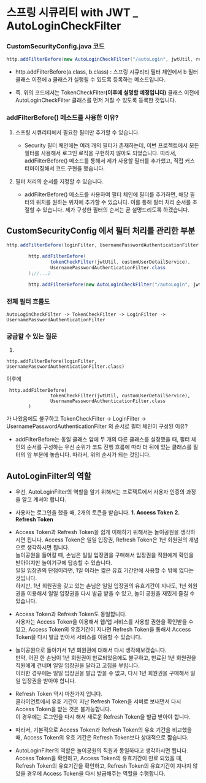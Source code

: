 # 스프링 시큐리티 with JWT _ AutoLoginCheckFilter


### CustomSecurityConfig.java 코드 
```java
http.addFilterBefore(new AutoLoginCheckFilter("/autoLogin", jwtUtil, redisTemplate, memberRepository), TokenCheckFilter.class);
```
* http.addFilterBefore(a.class, b.class) : 스프링 시큐리티 필터 체인에서 b 필터 클래스 이전에 a 클래스가 실행될 수 있도록 등록하는 메소드입니다.

* 즉. 위의 코드에서는 TokenCheckFilter<b>(이후에 설명할 예정입니다)</b> 클래스 이전에 AutoLoginCheckFilter 클래스를 먼저 거칠 수 있도록 등록한 것입니다.

### addFilterBefore() 메소드를 사용한 이유?
1. 스프링 시큐리티에서 필요한 필터만 추가할 수 있습니다.   
    * Security 필터 체인에는 여러 개의 필터가 존재하는데, 이번 프로젝트에서 모든 필터를 사용해서 로그인 로직을 구현하지 않아도 되었습니다. 따라서, addFilterBefore() 메소드를 통해서 제가 사용할 필터를 추가했고, 직접 커스터마이징해서 코드 구현을 했습니다.   
    
2. 필터 처리의 순서를 지정할 수 있습니다.   
    * addFilterBefore() 메소드를 사용하여 필터 체인에 필터를 추가하면, 해당 필터의 위치를 원하는 위치에 추가할 수 있습니다. 이를 통해 필터 처리 순서를 조절할 수 있습니다. 제가 구성한 필터의 순서는 곧 설명드리도록 하겠습니다.

## CustomSecurityConfig 에서 필터 처리를 관리한 부분
```java
http.addFilterBefore(loginFilter, UsernamePasswordAuthenticationFilter.class);//...1

        http.addFilterBefore(
                tokenCheckFilter(jwtUtil, customUserDetailService),
                UsernamePasswordAuthenticationFilter.class
        );//...2

        http.addFilterBefore(new AutoLoginCheckFilter("/autoLogin", jwtUtil, redisTemplate, memberRepository), TokenCheckFilter.class);//...3
```

### 전체 필터 흐름도   
```
AutoLoginCheckFilter -> TokenCheckFilter -> LoginFilter -> UsernamePasswordAuthenticationFilter    
```

### 궁금할 수 있는 질문
1.
 ``` 
http.addFilterBefore(loginFilter, UsernamePasswordAuthenticationFilter.class)
``` 
이후에
```
 http.addFilterBefore(
                tokenCheckFilter(jwtUtil, customUserDetailService),
                UsernamePasswordAuthenticationFilter.class
        )
```
가 나왔음에도 불구하고 TokenCheckFilter -> LoginFilter -> UsernamePasswordAuthenticationFilter 의 순서로 필터 체인이 구성된 이유?    
* addFilterBefore는 동일 클래스 앞에 두 개의 다른 클래스를 설정했을 때, 필터 체인의 순서를 구성하는 우선 순위가 코드 진행 흐름에 따라 더 뒤에 있는 클래스를 필터의 앞 부분에 놓습니다. 따라서, 위의 순서가 되는 것입니다.

## AutoLoginFilter의 역할
* 우선, AutoLoginFilter의 역할을 알기 위해서는 프로젝트에서 사용자 인증의 과정을 알고 계셔야 합니다.

* 사용자는 로그인을 했을 때, 2개의 토큰을 받습니다. <b>1. Access Token</b> <b>2. Refresh Token</b>

* Access Token과 Refresh Token을 쉽게 이해하기 위해서는 놀이공원을 생각하시면 됩니다.
Access Token은 일일 입장권, Refresh Token은 1년 회원권의 개념으로 생각하시면 됩니다.   
놀이공원을 들어갈 때, 손님은 일일 입장권을 구매해서 입장권을 직원에게 확인을 받아야지만 놀이기구에 탑승할 수 있습니다.   
일일 입장권의 단점이라면, 1일 이라는 짧은 유효 기간안에 사용할 수 밖에 없다는 것입니다.   
하지만, 1년 회원권을 갖고 있는 손님은 일일 입장권의 유효기간이 지나도, 1년 회원권을 이용해서 일일 입장권을 다시 발급 받을 수 있고, 놀이 공원을 재밌게 즐길 수 있습니다.

* Access Token과 Refresh Token도 동일합니다.    
사용자는 Access Token을 이용해서 웹/앱 서비스를 사용할 권한을 확인받을 수 있고, Access Token의 유효기간이 지나면 Refresh Token을 통해서 Access Token을 다시 발급 받아서 서비스를 이용할 수 있습니다.

* 놀이공원으로 돌아가서 1년 회원권에 대해서 다시 생각해보겠습니다.   
만약, 어떤 한 손님이 1년 회원권이 만료되었음에도 불구하고, 만료된 1년 회원권을 직원에게 건네며 일일 입장권을 달라고 고집을 부립니다.   
이러한 경우에는 일일 입장권을 발급 받을 수 없고, 다시 1년 회원권을 구매해서 일일 입장권을 받아야 합니다.   

* Refresh Token 역시 마찬가지 입니다.    
클라이언트에서 유효 기간이 지난 Refresh Token을 서버로 보내면서 다시 Access Token을 받는 것은 불가능합니다.   
이 경우에는 로그인을 다시 해서 새로운 Refresh Token을 발급 받아야 합니다.

* 따라서, 기본적으로 Access Token과 Refresh Token의 유효 기간을 비교했을 때, Access Token의 유효 기간은 Refresh Token보다 상대적으로 짧습니다.

* AutoLoginFilter의 역할은 놀이공원의 직원과 동일하다고 생각하시면 됩니다.    
Access Token을 확인하고, Access Token의 유효기간이 만료 되었을 때, Refresh Token의 유효기간을 확인하고, Refresh Token의 유효기간이 지나지 않았을 경우에 Access Token을 다시 발급해주는 역할을 수행합니다.

